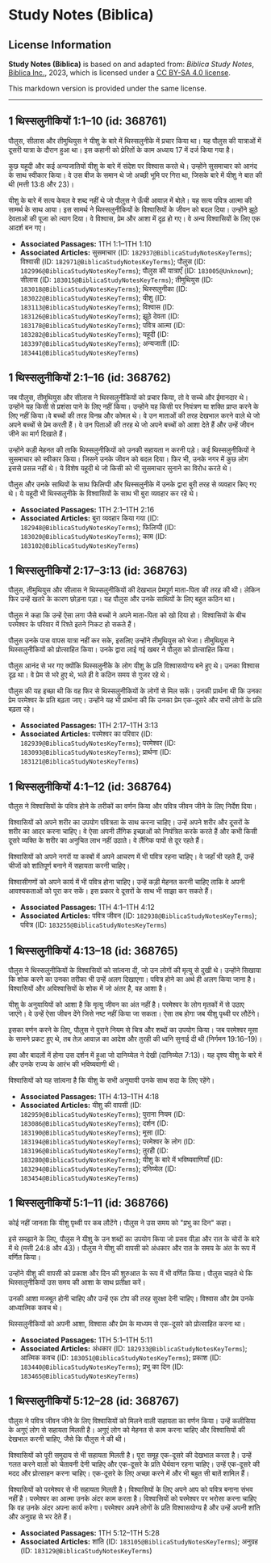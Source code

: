 # Study Notes (Biblica)

## License Information

**Study Notes (Biblica)** is based on and adapted from: _Biblica Study Notes_, [Biblica Inc.](https://www.biblica.com/), 2023, which is licensed under a [CC BY-SA 4.0 license](https://creativecommons.org/licenses/by-sa/4.0/legalcode.en).

This markdown version is provided under the same license.



--------------------------------

## 1 थिस्सलुनीकियों 1:1–10 (id: 368761)

पौलुस, सीलास और तीमुथियुस ने यीशु के बारे में थिस्सलुनीके में प्रचार किया था। यह पौलुस की यात्राओं में दूसरी यात्रा के दौरान हुआ था। इस कहानी को प्रेरितों के काम अध्याय 17 में दर्ज किया गया है।

कुछ यहूदी और कई अन्यजातियों यीशु के बारे में संदेश पर विश्वास करते थे। उन्होंने सुसमाचार को आनंद के साथ स्वीकार किया। वे उस बीज के समान थे जो अच्छी भूमि पर गिरा था, जिसके बारे में यीशु ने बात की थी (मत्ती 13:8 और 23\)।

यीशु के बारे में सत्य केवल वे शब्द नहीं थे जो पौलुस ने ऊँची आवाज़ में बोले। यह सत्य पवित्र आत्मा की सामर्थ के साथ आया। इस सामर्थ ने थिस्सलुनीकियों के विश्वासियों के जीवन को बदल दिया। उन्होंने झूठे देवताओं की पूजा को त्याग दिया। वे विश्वास, प्रेम और आशा में दृढ़ हो गए। वे अन्य विश्वासियों के लिए एक आदर्श बन गए।

* **Associated Passages:** 1TH 1:1–1TH 1:10
* **Associated Articles:** सुसमाचार (ID: `182937@BiblicaStudyNotesKeyTerms`); विश्वासी (ID: `182971@BiblicaStudyNotesKeyTerms`); पौलुस (ID: `182996@BiblicaStudyNotesKeyTerms`); पौलुस की यात्राएँ (ID: `183005@Unknown`); सीलास (ID: `183015@BiblicaStudyNotesKeyTerms`); तीमुथियुस (ID: `183018@BiblicaStudyNotesKeyTerms`); थिस्सलुनीका (ID: `183022@BiblicaStudyNotesKeyTerms`); यीशु  (ID: `183113@BiblicaStudyNotesKeyTerms`); विश्वास (ID: `183126@BiblicaStudyNotesKeyTerms`); झूठे देवता (ID: `183178@BiblicaStudyNotesKeyTerms`); पवित्र आत्मा (ID: `183282@BiblicaStudyNotesKeyTerms`); यहूदी (ID: `183397@BiblicaStudyNotesKeyTerms`); अन्यजाती  (ID: `183441@BiblicaStudyNotesKeyTerms`)

## 1 थिस्सलुनीकियों 2:1–16 (id: 368762)

जब पौलुस, तीमुथियुस और सीलास ने थिस्सलुनीकियों को प्रचार किया, तो वे सच्चे और ईमानदार थे। उन्होंने यह किसी से प्रशंसा पाने के लिए नहीं किया। उन्होंने यह किसी पर नियंत्रण या शक्ति प्राप्त करने के लिए नहीं किया।वे बच्चों की तरह विनम्र और कोमल थे। वे उन माताओं की तरह देखभाल करने वाले थे जो अपने बच्चों से प्रेम करती हैं। वे उन पिताओं की तरह थे जो अपने बच्चों को आशा देते हैं और उन्हें जीवन जीने का मार्ग दिखाते हैं।

उन्होंने कड़ी मेहनत की ताकि थिस्सलुनीकियों को उनकी सहायता न करनी पड़े। कई थिस्सलुनीकियों ने सुसमाचार को स्वीकार किया। जिसने उनके जीवन को बदल दिया। फिर भी, उनके नगर में कुछ लोग इससे प्रसन्न नहीं थे। ये विशेष यहूदी थे जो किसी को भी सुसमाचार सुनाने का विरोध करते थे।

पौलुस और उनके साथियों के साथ फिलिप्पी और थिस्सलुनीके में उनके द्वारा बुरी तरह से व्यवहार किए गए थे। ये यहूदी भी थिस्सलुनीके के विश्वासियों के साथ भी बुरा व्यवहार कर रहे थे।

* **Associated Passages:** 1TH 2:1–1TH 2:16
* **Associated Articles:** बुरा व्यवहार किया गया (ID: `182948@BiblicaStudyNotesKeyTerms`); फिलिप्पी (ID: `183020@BiblicaStudyNotesKeyTerms`); काम (ID: `183102@BiblicaStudyNotesKeyTerms`)

## 1 थिस्सलुनीकियों 2:17–3:13 (id: 368763)

पौलुस, तीमुथियुस और सीलास ने थिस्सलुनीकियों की देखभाल प्रेमपूर्ण माता\-पिता की तरह की थी। लेकिन फिर उन्हें खतरे के कारण छोड़ना पड़ा। यह पौलुस और उनके साथियों के लिए बहुत कठिन था।

पौलुस ने कहा कि उन्हें ऐसा लगा जैसे बच्चों ने अपने माता\-पिता को खो दिया हो। विश्वासियों के बीच परमेश्वर के परिवार में रिश्ते इतने निकट हो सकते हैं। 
  
पौलुस उनके पास वापस यात्रा नहीं कर सके, इसलिए उन्होंने तीमुथियुस को भेजा। तीमुथियुस ने थिस्सलुनीकियों को प्रोत्साहित किया। उनके द्वारा लाई गई खबर ने पौलुस को प्रोत्साहित किया।

पौलुस आनंद से भर गए क्योंकि थिस्सलुनीके के लोग यीशु के प्रति विश्वासयोग्य बने हुए थे। उनका विश्वास दृढ़ था। वे प्रेम से भरे हुए थे, भले ही वे कठिन समय से गुजर रहे थे।  
  
पौलुस की यह इच्छा थी कि वह फिर से थिस्सलुनीकियों के लोगों से मिल सकें। उनकी प्रार्थना थी कि उनका प्रेम परमेश्वर के प्रति बढ़ता जाए। उन्होंने यह भी प्रार्थना की कि उनका प्रेम एक\-दूसरे और सभी लोगों के प्रति बढ़ता रहे।

* **Associated Passages:** 1TH 2:17–1TH 3:13
* **Associated Articles:** परमेश्वर का परिवार (ID: `182939@BiblicaStudyNotesKeyTerms`); परमेश्वर (ID: `183093@BiblicaStudyNotesKeyTerms`); प्रार्थना (ID: `183121@BiblicaStudyNotesKeyTerms`)

## 1 थिस्सलुनीकियों 4:1–12 (id: 368764)

पौलुस ने विश्वासियों के पवित्र होने के तरीकों का वर्णन किया और पवित्र जीवन जीने के लिए निर्देश दिया।

विश्वासियों को अपने शरीर का उपयोग पवित्रता के साथ करना चाहिए। उन्हें अपने शरीर और दूसरों के शरीर का आदर करना चाहिए। वे ऐसा अपनी लैंगिक इच्छाओं को नियंत्रित करके करते हैं और कभी किसी दूसरे व्यक्ति के शरीर का अनुचित लाभ नहीं उठाते। वे लैंगिक पापों से दूर रहते हैं।

विश्वासियों को अपने नगरों या कस्बों में अपने आचरण में भी पवित्र रहना चाहिए। वे जहाँ भी रहते हैं, उन्हें चीजों को शांतिपूर्ण बनाने में सहायता करनी चाहिए।

विश्वासीगणों को अपने कार्य में भी पवित्र होना चाहिए। उन्हें कड़ी मेहनत करनी चाहिए ताकि वे अपनी आवश्यकताओं को पूरा कर सकें। इस प्रकार वे दूसरों के साथ भी साझा कर सकते हैं।

* **Associated Passages:** 1TH 4:1–1TH 4:12
* **Associated Articles:** पवित्र जीवन (ID: `182938@BiblicaStudyNotesKeyTerms`); पवित्र (ID: `183255@BiblicaStudyNotesKeyTerms`)

## 1 थिस्सलुनीकियों 4:13–18 (id: 368765)

पौलुस ने थिस्सलुनीकियों के विश्वासियों को सांत्वना दी, जो उन लोगों की मृत्यु से दुखी थे। उन्होंने सिखाया कि शोक करने का उनका तरीका भी उन्हें अलग दिखाएगा। पवित्र होने का अर्थ ही अलग किया जाना है। विश्वासियों और अविश्वासियों के शोक में जो अंतर है, वह आशा है।

यीशु के अनुयायियों को आशा है कि मृत्यु जीवन का अंत नहीं है। परमेश्वर के लोग मृतकों में से उठाए जाएंगे। वे उन्हें ऐसा जीवन देंगे जिसे नष्ट नहीं किया जा सकता। ऐसा तब होगा जब यीशु पृथ्वी पर लौटेंगे।

इसका वर्णन करने के लिए, पौलुस ने पुराने नियम से चित्र और शब्दों का उपयोग किया। जब परमेश्वर मूसा के सामने प्रकट हुए थे, तब तेज़ आवाज़ का आदेश और तुरही की ध्वनि सुनाई दी थी (निर्गमन 19:16–19\)।

हवा और बादलों में होना उस दर्शन में हुआ जो दानिय्येल ने देखी (दानिय्येल 7:13\)। यह दृश्य यीशु के बारे में और उनके राज्य के आरंभ की भविष्यवाणी थी।

विश्वासियों को यह सांत्वना है कि यीशु के सभी अनुयायी उनके साथ सदा के लिए रहेंगे।

* **Associated Passages:** 1TH 4:13–1TH 4:18
* **Associated Articles:** यीशु की वापसी (ID: `182959@BiblicaStudyNotesKeyTerms`); पुराना नियम (ID: `183086@BiblicaStudyNotesKeyTerms`); दर्शन (ID: `183190@BiblicaStudyNotesKeyTerms`); मूसा (ID: `183194@BiblicaStudyNotesKeyTerms`); परमेश्वर के लोग  (ID: `183196@BiblicaStudyNotesKeyTerms`); तुरही (ID: `183280@BiblicaStudyNotesKeyTerms`); यीशु के बारे में भविष्यवाणियाँ (ID: `183294@BiblicaStudyNotesKeyTerms`); दनिय्येल (ID: `183454@BiblicaStudyNotesKeyTerms`)

## 1 थिस्सलुनीकियों 5:1–11 (id: 368766)

कोई नहीं जानता कि यीशु पृथ्वी पर कब लौटेंगे। पौलुस ने उस समय को "प्रभु का दिन" कहा।

इसे समझाने के लिए, पौलुस ने यीशु के उन शब्दों का उपयोग किया जो प्रसव पीड़ा और रात के चोरों के बारे में थे (मत्ती 24:8 और 43\)। पौलुस ने यीशु की वापसी को अंधकार और रात के समय के अंत के रूप में वर्णित किया।

उन्होंने यीशु की वापसी को प्रकाश और दिन की शुरुआत के रूप में भी वर्णित किया। पौलुस चाहते थे कि थिस्सलुनीकियों उस समय की आशा के साथ प्रतीक्षा करें।

उनकी आशा मजबूत होनी चाहिए और उन्हें एक टोप की तरह सुरक्षा देनी चाहिए। विश्वास और प्रेम उनके आध्यात्मिक कवच थे।

थिस्सलुनीकियों को अपनी आशा, विश्वास और प्रेम के माध्यम से एक\-दूसरे को प्रोत्साहित करना था।

* **Associated Passages:** 1TH 5:1–1TH 5:11
* **Associated Articles:** अंधकार (ID: `182933@BiblicaStudyNotesKeyTerms`); आत्मिक कवच (ID: `183051@BiblicaStudyNotesKeyTerms`); प्रकाश (ID: `183440@BiblicaStudyNotesKeyTerms`); प्रभु का दिन (ID: `183465@BiblicaStudyNotesKeyTerms`)

## 1 थिस्सलुनीकियों 5:12–28 (id: 368767)

पौलुस ने पवित्र जीवन जीने के लिए विश्वासियों को मिलने वाली सहायता का वर्णन किया। उन्हें कलीसिया के अगुएं लोग से सहायता मिलती है। अगुएं लोग को मेहनत से काम करना चाहिए और विश्वासियों की देखभाल करनी चाहिए, जैसे कि पौलुस ने की थी।  
  
विश्वासियों को पूरी समुदाय से भी सहायता मिलती है। पूरा समूह एक\-दूसरे की देखभाल करता है। उन्हें गलत करने वालों को चेतावनी देनी चाहिए और एक\-दूसरे के प्रति धैर्यवान रहना चाहिए। उन्हें एक\-दूसरे की मदद और प्रोत्साहन करना चाहिए। एक\-दूसरे के लिए अच्छा करने में और भी बहुत सी बातें शामिल हैं।  
  
विश्वासियों को परमेश्वर से भी सहायता मिलती है। विश्वासियों के लिए अपने आप को पवित्र बनाना संभव नहीं है। परमेश्वर का आत्मा उनके अंदर काम करता है। विश्वासियों को परमेश्वर पर भरोसा करना चाहिए कि वह उनके अंदर अपना कार्य करेगा। परमेश्वर अपने लोगों के प्रति विश्वासयोग्य है और उन्हें अपनी शांति और अनुग्रह से भर देते हैं।

* **Associated Passages:** 1TH 5:12–1TH 5:28
* **Associated Articles:** शांति (ID: `183105@BiblicaStudyNotesKeyTerms`); अनुग्रह  (ID: `183129@BiblicaStudyNotesKeyTerms`)

